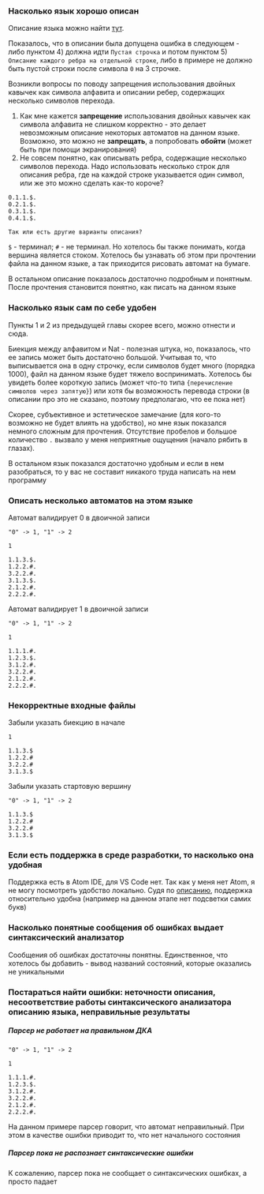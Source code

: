 ### Насколько язык хорошо описан
Описание языка можно найти [тут](https://github.com/Frosendroska/fl-2021-hse-win/blob/HW04/solution/my-automat.md). 

Показалось, что в описании была допущена ошибка в следующем - либо пунктом 4) должна идти `Пустая строчка` и потом пунктом 5) `Описание каждого ребра на отдельной строке`, либо в примере не должно быть пустой строки после символа `0` на 3 строчке.

Возникли вопросы по поводу запрещения использования двойных кавычек как символа алфавита и описании ребер, содержащих несколько символов перехода.
1. Как мне кажется **запрещение** использования двойных кавычек как символа алфавита не слишком корректно - это делает невозможным описание некоторых автоматов на данном языке. Возможно, это можно не **запрещать**, а попробовать **обойти** (может быть при помощи экранирования)
2. Не совсем понятно, как описывать ребра, содержащие несколько символов перехода. Надо использовать несколько строк для описания ребра, где на каждой строке указывается один символ, или же это можно сделать как-то короче?
```
0.1.1.$.
0.2.1.$.
0.3.1.$.
0.4.1.$.

Так или есть другие варианты описания?
```

`$` - терминал; `#` - не терминал. Но хотелось бы также понимать, когда вершина является стоком. Хотелось бы узнавать об этом при прочтении файла на данном языке, а так приходится рисовать автомат на бумаге.

В остальном описание показалось достаточно подробным и понятным. После прочтения становится понятно, как писать на данном языке

### Насколько язык сам по себе удобен
Пункты 1 и 2 из предыдущей главы скорее всего, можно отнести и сюда. 

Биекция между алфавитом и Nat - полезная штука, но, показалось, что ее запись может быть достаточно большой. Учитывая то, что выписывается она в одну строчку, если символов будет много (порядка 1000), файл на данном языке будет тяжело воспринимать. Хотелось бы увидеть более короткую запись (может что-то типа `{перечисление символов через запятую}`) или хотя бы возможность перевода строки (в описании про это не сказано, поэтому предполагаю, что ее пока нет)

Скорее, субъективное и эстетическое замечание (для кого-то возможно не будет влиять на удобство), но мне язык показался немного сложным для прочтения. Отсутствие пробелов и большое количество `.` вызвало у меня неприятные ощущения (начало рябить в глазах).

В остальном язык показался достаточно удобным и если в нем разобраться, то у вас не составит никакого труда написать на нем программу

### Описать несколько автоматов на этом языке
Автомат валидирует 0 в двоичной записи
```
"0" -> 1, "1" -> 2

1

1.1.3.$.
1.2.2.#.
3.2.2.#.
3.1.3.$.
2.1.2.#.
2.2.2.#.
```
Автомат валидирует 1 в двоичной записи
```
"0" -> 1, "1" -> 2

1

1.1.1.#.
1.2.3.$.
3.1.2.#.
3.2.2.#.
2.1.2.#.
2.2.2.#.
```

### Некорректные входные файлы
Забыли указать биекцию в начале
```
1

1.1.3.$
1.2.2.#
3.2.2.#
3.1.3.$
```
Забыли указать стартовую вершину
```
"0" -> 1, "1" -> 2

1.1.3.$
1.2.2.#
3.2.2.#
3.1.3.$
```

### Если есть поддержка в среде разработки, то насколько она удобная
Поддержка есть в Atom IDE, для VS Code нет. Так как у меня нет Atom, я не могу посмотреть удобство локально. Судя по [описанию](https://github.com/Frosendroska/fl-2021-hse-win/blob/HW01/Solution.md#%D0%B7%D0%B0%D0%B4%D0%B0%D0%BD%D0%B8%D0%B5-5), поддержка относительно удобна (например на данном этапе нет подсветки самих букв)

### Насколько понятные сообщения об ошибках выдает синтаксический анализатор
Сообщения об ошибках достаточны понятны. Единственное, что хотелось бы добавить - вывод названий состояний, которые оказались не уникальными

### Постараться найти ошибки: неточности описания, несоответствие работы синтаксического анализатора описанию языка, неправильные результаты
##### Парсер не работает на правильном ДКА
```
"0" -> 1, "1" -> 2

1

1.1.1.#.
1.2.3.$.
3.1.2.#.
3.2.2.#.
2.1.2.#.
2.2.2.#.
```
На данном примере парсер говорит, что автомат неправильный. При этом в качестве ошибки приводит то, что нет начального состояния

##### Парсер пока не распознает синтаксические ошибки
К сожалению, парсер пока не сообщает о синтаксических ошибках, а просто падает
